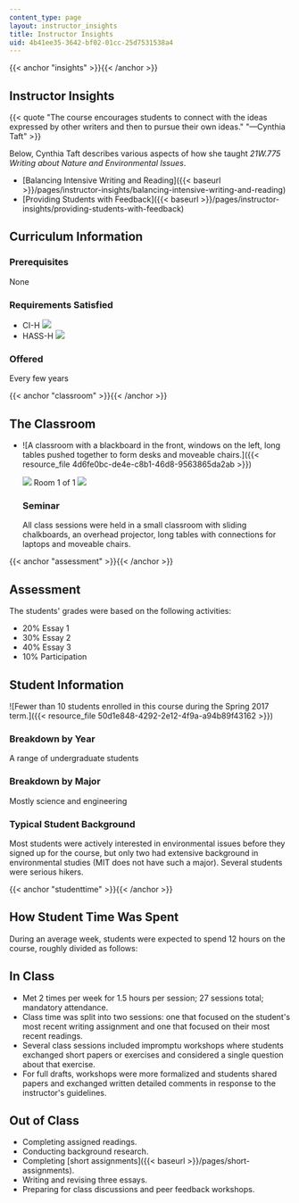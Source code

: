 ```yaml
---
content_type: page
layout: instructor_insights
title: Instructor Insights
uid: 4b41ee35-3642-bf02-01cc-25d7531538a4
---
```


{{< anchor "insights" >}}{{< /anchor >}}

Instructor Insights
-------------------

{{< quote "The course encourages students to connect with the ideas expressed by other writers and then to pursue their own ideas." "—Cynthia Taft" >}}

Below, Cynthia Taft describes various aspects of how she taught _21W.775 Writing about Nature and Environmental Issues_.

*   [Balancing Intensive Writing and Reading]({{< baseurl >}}/pages/instructor-insights/balancing-intensive-writing-and-reading)
*   [Providing Students with Feedback]({{< baseurl >}}/pages/instructor-insights/providing-students-with-feedback)

Curriculum Information
----------------------

### Prerequisites

None

### Requirements Satisfied

*   CI-H ![](/images/educator/icon-question-cih.png)
*   HASS-H ![](/images/educator/icon-question-hass-h.png)

### Offered

Every few years

{{< anchor "classroom" >}}{{< /anchor >}}

The Classroom
-------------

*   ![A classroom with a blackboard in the front, windows on the left, long tables pushed together to form desks and moveable chairs.]({{< resource_file 4d6fe0bc-de4e-c8b1-46d8-9563865da2ab >}})
    
    ![](/images/educator/classroom_prev_dim.png) Room 1 of 1 ![](/images/educator/classroom_next_dim.png)
    
    ### Seminar
    
    All class sessions were held in a small classroom with sliding chalkboards, an overhead projector, long tables with connections for laptops and moveable chairs.
    

{{< anchor "assessment" >}}{{< /anchor >}}

Assessment
----------

The students' grades were based on the following activities:

- 20% Essay 1
- 30% Essay 2
- 40% Essay 3
- 10% Participation

Student Information
-------------------

![Fewer than 10 students enrolled in this course during the Spring 2017 term.]({{< resource_file 50d1e848-4292-2e12-4f9a-a94b89f43162 >}})

### Breakdown by Year

A range of undergraduate students

### Breakdown by Major

Mostly science and engineering

### Typical Student Background

Most students were actively interested in environmental issues before they signed up for the course, but only two had extensive background in environmental studies (MIT does not have such a major). Several students were serious hikers.

{{< anchor "studenttime" >}}{{< /anchor >}}

How Student Time Was Spent
--------------------------

During an average week, students were expected to spend 12 hours on the course, roughly divided as follows:

In Class
--------

*   Met 2 times per week for 1.5 hours per session; 27 sessions total; mandatory attendance.
*   Class time was split into two sessions: one that focused on the student's most recent writing assignment and one that focused on their most recent readings.
*   Several class sessions included impromptu workshops where students exchanged short papers or exercises and considered a single question about that exercise.
*   For full drafts, workshops were more formalized and students shared papers and exchanged written detailed comments in response to the instructor's guidelines.

Out of Class
------------

*   Completing assigned readings.
*   Conducting background research.
*   Completing [short assignments]({{< baseurl >}}/pages/short-assignments).
*   Writing and revising three essays.
*   Preparing for class discussions and peer feedback workshops.